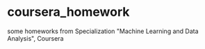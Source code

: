 # coursera_homework
some homeworks from Specialization "Machine Learning and Data Analysis", Coursera

